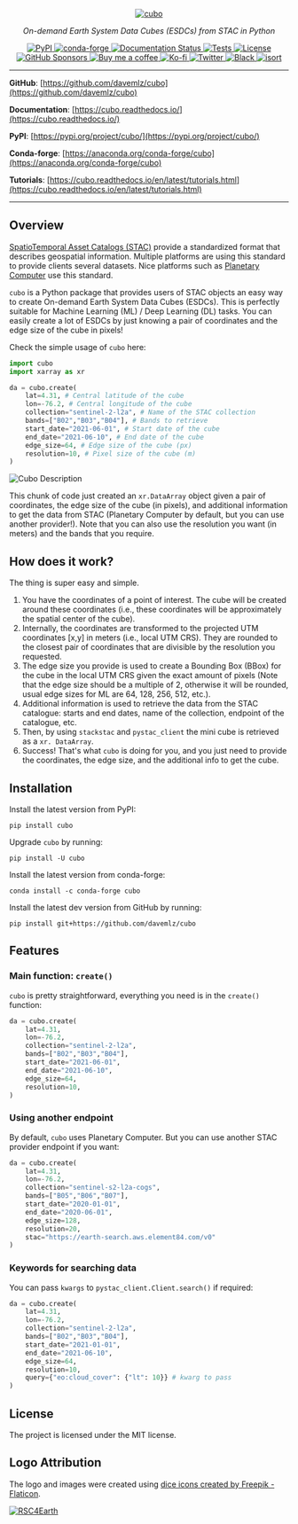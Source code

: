 <p align="center">
  <a href="https://github.com/davemlz/cubo"><img src="https://github.com/davemlz/cubo/raw/main/docs/_static/logo.png" alt="cubo"></a>
</p>
<p align="center">
    <em>On-demand Earth System Data Cubes (ESDCs) from STAC in Python</em>
</p>
<p align="center">
<a href='https://pypi.python.org/pypi/cubo'>
    <img src='https://img.shields.io/pypi/v/cubo.svg' alt='PyPI' />
</a>
<a href='https://anaconda.org/conda-forge/cubo'>
    <img src='https://img.shields.io/conda/vn/conda-forge/cubo.svg' alt='conda-forge' />
</a>
<a href='https://cubo.readthedocs.io/en/latest/?badge=latest'>
    <img src='https://readthedocs.org/projects/cubo/badge/?version=latest' alt='Documentation Status' />
</a>
<a href="https://github.com/davemlz/cubo/actions/workflows/tests.yml" target="_blank">
    <img src="https://github.com/davemlz/cubo/actions/workflows/tests.yml/badge.svg" alt="Tests">
</a>
<a href="https://opensource.org/licenses/MIT" target="_blank">
    <img src="https://img.shields.io/badge/License-MIT-blue.svg" alt="License">
</a>
<a href="https://github.com/sponsors/davemlz" target="_blank">
    <img src="https://img.shields.io/badge/GitHub%20Sponsors-Donate-ff69b4.svg" alt="GitHub Sponsors">
</a>
<a href="https://www.buymeacoffee.com/davemlz" target="_blank">
    <img src="https://img.shields.io/badge/Buy%20me%20a%20coffee-Donate-ff69b4.svg" alt="Buy me a coffee">
</a>
<a href="https://ko-fi.com/davemlz" target="_blank">
    <img src="https://img.shields.io/badge/kofi-Donate-ff69b4.svg" alt="Ko-fi">
</a>
<a href="https://twitter.com/dmlmont" target="_blank">
    <img src="https://img.shields.io/twitter/follow/dmlmont?style=social" alt="Twitter">
</a>
<a href="https://github.com/psf/black" target="_blank">
    <img src="https://img.shields.io/badge/code%20style-black-000000.svg" alt="Black">
</a>
<a href="https://pycqa.github.io/isort/" target="_blank">
    <img src="https://img.shields.io/badge/%20imports-isort-%231674b1?style=flat&labelColor=ef8336" alt="isort">
</a>
</p>

---

**GitHub**: [https://github.com/davemlz/cubo](https://github.com/davemlz/cubo)

**Documentation**: [https://cubo.readthedocs.io/](https://cubo.readthedocs.io/)

**PyPI**: [https://pypi.org/project/cubo/](https://pypi.org/project/cubo/)

**Conda-forge**: [https://anaconda.org/conda-forge/cubo](https://anaconda.org/conda-forge/cubo)

**Tutorials**: [https://cubo.readthedocs.io/en/latest/tutorials.html](https://cubo.readthedocs.io/en/latest/tutorials.html)

---

## Overview

[SpatioTemporal Asset Catalogs (STAC)](https://stacspec.org/) provide a standardized format that describes
geospatial information. Multiple platforms are using this standard to provide clients several datasets.
Nice platforms such as [Planetary Computer](https://planetarycomputer.microsoft.com/) use this standard.

`cubo` is a Python package that provides users of STAC objects an easy way to create On-demand Earth System Data Cubes (ESDCs). This is perfectly suitable for Machine Learning (ML) / Deep Learning (DL) tasks. You can easily create a lot of ESDCs by just knowing a pair of coordinates and the edge size of the cube in pixels!

Check the simple usage of `cubo` here:

```python
import cubo
import xarray as xr

da = cubo.create(
    lat=4.31, # Central latitude of the cube
    lon=-76.2, # Central longitude of the cube
    collection="sentinel-2-l2a", # Name of the STAC collection
    bands=["B02","B03","B04"], # Bands to retrieve
    start_date="2021-06-01", # Start date of the cube
    end_date="2021-06-10", # End date of the cube
    edge_size=64, # Edge size of the cube (px)
    resolution=10, # Pixel size of the cube (m)
)
```

![Cubo Description](https://github.com/davemlz/cubo/raw/main/docs/_static/cubo_desc.png)

This chunk of code just created an `xr.DataArray` object given a pair of coordinates, the edge size of the cube (in pixels), and additional information to get the data from STAC (Planetary Computer by default, but you can use another provider!). Note that you can also use the resolution you want (in meters) and the bands that you require.

## How does it work?

The thing is super easy and simple.

1. You have the coordinates of a point of interest. The cube will be created around these coordinates (i.e., these coordinates will be approximately the spatial center of the cube).
2. Internally, the coordinates are transformed to the projected UTM coordinates [x,y] in meters (i.e., local UTM CRS). They are rounded to the closest pair of coordinates that are divisible by the resolution you requested.
3. The edge size you provide is used to create a Bounding Box (BBox) for the cube in the local UTM CRS given the exact amount of pixels (Note that the edge size should be a multiple of 2, otherwise it will be rounded, usual edge sizes for ML are 64, 128, 256, 512, etc.).
4. Additional information is used to retrieve the data from the STAC catalogue: starts and end dates, name of the collection, endpoint of the catalogue, etc.
5. Then, by using `stackstac` and `pystac_client` the mini cube is retrieved as a `xr. DataArray`.
6. Success! That's what `cubo` is doing for you, and you just need to provide the coordinates, the edge size, and the additional info to get the cube.

## Installation

Install the latest version from PyPI:

```
pip install cubo
```

Upgrade `cubo` by running:

```
pip install -U cubo
```

Install the latest version from conda-forge:

```
conda install -c conda-forge cubo
```

Install the latest dev version from GitHub by running:

```
pip install git+https://github.com/davemlz/cubo
```

## Features

### Main function: `create()`

`cubo` is pretty straightforward, everything you need is in the `create()` function:

```python
da = cubo.create(
    lat=4.31,
    lon=-76.2,
    collection="sentinel-2-l2a",
    bands=["B02","B03","B04"],
    start_date="2021-06-01",
    end_date="2021-06-10",
    edge_size=64,
    resolution=10,
)
```

### Using another endpoint

By default, `cubo` uses Planetary Computer. But you can use another STAC provider endpoint if you want:

```python
da = cubo.create(
    lat=4.31,
    lon=-76.2,
    collection="sentinel-s2-l2a-cogs",
    bands=["B05","B06","B07"],
    start_date="2020-01-01",
    end_date="2020-06-01",
    edge_size=128,
    resolution=20,
    stac="https://earth-search.aws.element84.com/v0"
)
```

### Keywords for searching data

You can pass `kwargs` to `pystac_client.Client.search()` if required:

```python
da = cubo.create(
    lat=4.31,
    lon=-76.2,
    collection="sentinel-2-l2a",
    bands=["B02","B03","B04"],
    start_date="2021-01-01",
    end_date="2021-06-10",
    edge_size=64,
    resolution=10,
    query={"eo:cloud_cover": {"lt": 10}} # kwarg to pass
)
```

## License

The project is licensed under the MIT license.

## Logo Attribution

The logo and images were created using <a href="https://www.flaticon.com/free-icons/dice" title="dice icons">dice icons created by Freepik - Flaticon</a>.

[![RSC4Earth](https://github.com/davemlz/cubo/raw/main/docs/_static/esds.png)](https://rsc4earth.de/authors/esds/)
